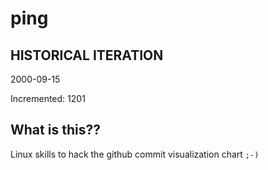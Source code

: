 # ping

## HISTORICAL ITERATION
2000-09-15

Incremented: 1201

## What is this?? 
Linux skills to hack the github commit visualization chart `;-)`
